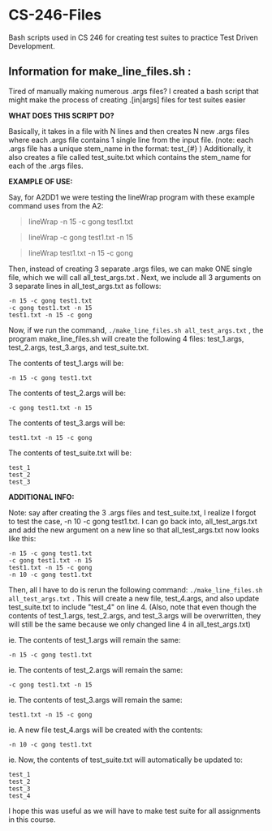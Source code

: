 # CS-246-Files
Bash scripts used in CS 246 for creating test suites to practice Test Driven Development.


## Information for make_line_files.sh :

Tired of manually making numerous .args files?
I created a bash script that might make the process of creating .[in|args] files for test suites easier

 
**WHAT DOES THIS SCRIPT DO?**

Basically, it takes in a file with N lines and then creates N new .args files where each .args file contains 1 single line from the input file. (note: each .args file has a unique stem_name in the format: test_{#} ) Additionally, it also creates a file called test_suite.txt which contains the stem_name for each of the .args files.


**EXAMPLE OF USE:**

Say, for A2DD1 we were testing the lineWrap program with these example command uses from the A2:

> lineWrap -n 15 -c gong test1.txt

> lineWrap -c gong test1.txt -n 15

> lineWrap test1.txt -n 15 -c gong

Then, instead of creating 3 separate .args files, we can make ONE single file, which we will call all_test_args.txt . Next, we include all 3 arguments on 3 separate lines in all_test_args.txt as follows:
```
-n 15 -c gong test1.txt
-c gong test1.txt -n 15
test1.txt -n 15 -c gong
``` 

Now, if we run the command, ```./make_line_files.sh all_test_args.txt``` , the program make_line_files.sh will create the following 4 files: test_1.args, test_2.args, test_3.args, and test_suite.txt.

The contents of test_1.args will be:
```
-n 15 -c gong test1.txt
```
The contents of test_2.args will be:
```
-c gong test1.txt -n 15
```
The contents of test_3.args will be:
```
test1.txt -n 15 -c gong
```
The contents of test_suite.txt will be:
```
test_1
test_2
test_3
```

**ADDITIONAL INFO:**


Note: say after creating the 3 .args files and test_suite.txt, I realize I forgot to test the case, -n 10 -c gong test1.txt. I can go back into, all_test_args.txt and add the new argument on a new line so that all_test_args.txt now looks like this:
```
-n 15 -c gong test1.txt
-c gong test1.txt -n 15
test1.txt -n 15 -c gong
-n 10 -c gong test1.txt
```
Then, all I have to do is rerun the following command:  ```./make_line_files.sh all_test_args.txt``` . This will create a new file, test_4.args, and also update test_suite.txt to include "test_4" on line 4. (Also, note that even though the contents of test_1.args, test_2.args, and test_3.args will be overwritten, they will still be the same because we only changed line 4 in all_test_args.txt)

ie. The contents of test_1.args will remain the same:
```
-n 15 -c gong test1.txt
```
ie. The contents of test_2.args will remain the same:
```
-c gong test1.txt -n 15
```
ie. The contents of test_3.args will remain the same:
```
test1.txt -n 15 -c gong
```
ie. A new file test_4.args will be created with the contents:
```
-n 10 -c gong test1.txt
```
ie. Now, the contents of test_suite.txt will automatically be updated to:
```
test_1
test_2
test_3
test_4
 ```
I hope this was useful as we will have to make test suite for all assignments in this course.
